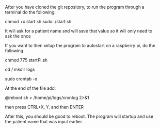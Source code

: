 After you have cloned the git repository, to run the program through a terminal do the following:

chmod +x start.sh
sudo ./start.sh

It will ask for a patient name and will save that value so it will only need to ask the once

If you want to then setup the program to autostart on a raspberry pi, do the following

chmod 775 startPi.sh

cd /
mkdir logs

sudo crontab -e

At the end of the file add:

@reboot sh <path to startPi.sh file> > /home/pi/logs/cronlog 2>&1

then press CTRL+X, Y, and then ENTER

After this, you should be good to reboot. The program will startup and use the patient name that was input earlier.